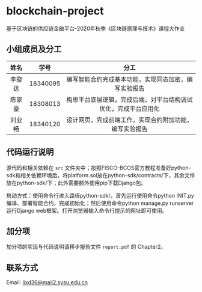 # blockchain-project
基于区块链的供应链金融平台-2020年秋季《区块链原理与技术》课程大作业

## 小组成员及分工
| **姓名** | **学号** |                           **分工**                           |
| :------: | :------: | :----------------------------------------------------------: |
|  李骁达  | 18340095 |     编写智能合约完成基本功能，实现同态加密，编写实验报告     |
|  陈家豪  | 18308013 | 构思平台底层逻辑，完成后端，对平台结构调试优化，完成平台应用化 |
|  刘业畅  | 18340120 |    设计网页，完成前端工作，实现合约附加功能，编写实验报告    |

## 代码运行说明
源代码和相关依赖在 `src` 文件夹中；按照FISCO-BCOS官方教程准备好python-sdk和相关依赖环境后，将platform.sol放在python-sdk/contracts/下，其余文件放在python-sdk/下；此外需要额外使用pip下载Django包。

启动方式：使用命令行进入路径python-sdk/，首先运行使用命令python INIT.py编译、部署智能合约，完成初始化；然后使用命令python manage.py runserver运行Django web框架。打开浏览器输入命令行提示的网址即可使用。

## 加分项
加分项的实现与代码说明请移步报告文件 `report.pdf` 的 Chapter2。

## 联系方式
Email: lixd36@mail2.sysu.edu.cn
